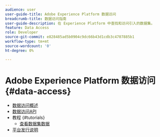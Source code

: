 ```yaml
---
audience: user
user-guide-title: Adobe Experience Platform 数据访问
breadcrumb-title: 数据访问指南
user-guide-description: 在 Experience Platform 中查找和访问引入的数据集。
feature: Data Access
role: Developer
source-git-commit: e828485ad5b0904c9dc66b43d1cdb3c4707885b1
workflow-type: tm+mt
source-wordcount: '0'
ht-degree: 0%

---
```



# Adobe Experience Platform 数据访问 {#data-access}

- [数据访问概述](home.md)
- [数据访问API](api.md)
- 教程 {#tutorials}
   - [查看数据集数据](tutorials/dataset-data.md)
- [平台发行说明](https://experienceleague.adobe.com/zh-hans/docs/experience-platform/release-notes/latest)